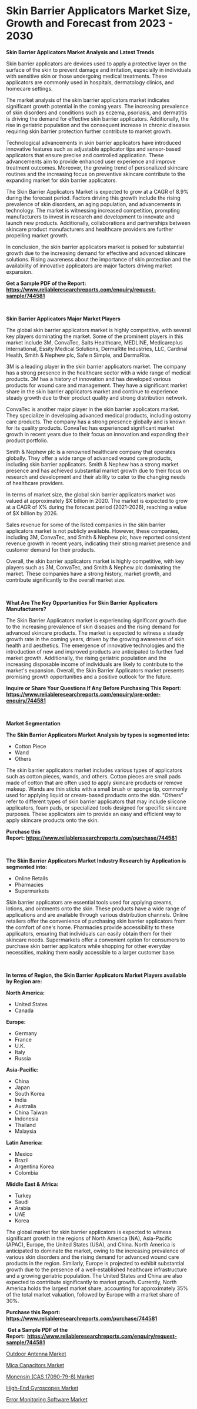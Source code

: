 <p><h1>Skin Barrier Applicators Market Size, Growth and Forecast from 2023 - 2030</h1></p><p><strong>Skin Barrier Applicators Market Analysis and Latest Trends</strong></p>
<p><p>Skin barrier applicators are devices used to apply a protective layer on the surface of the skin to prevent damage and irritation, especially in individuals with sensitive skin or those undergoing medical treatments. These applicators are commonly used in hospitals, dermatology clinics, and homecare settings.</p><p>The market analysis of the skin barrier applicators market indicates significant growth potential in the coming years. The increasing prevalence of skin disorders and conditions such as eczema, psoriasis, and dermatitis is driving the demand for effective skin barrier applicators. Additionally, the rise in geriatric population and the consequent increase in chronic diseases requiring skin barrier protection further contribute to market growth.</p><p>Technological advancements in skin barrier applicators have introduced innovative features such as adjustable applicator tips and sensor-based applicators that ensure precise and controlled application. These advancements aim to provide enhanced user experience and improve treatment outcomes. Moreover, the growing trend of personalized skincare routines and the increasing focus on preventive skincare contribute to the expanding market for skin barrier applicators.</p><p>The Skin Barrier Applicators Market is expected to grow at a CAGR of 8.9% during the forecast period. Factors driving this growth include the rising prevalence of skin disorders, an aging population, and advancements in technology. The market is witnessing increased competition, prompting manufacturers to invest in research and development to innovate and launch new products. Additionally, collaborations and partnerships between skincare product manufacturers and healthcare providers are further propelling market growth.</p><p>In conclusion, the skin barrier applicators market is poised for substantial growth due to the increasing demand for effective and advanced skincare solutions. Rising awareness about the importance of skin protection and the availability of innovative applicators are major factors driving market expansion.</p></p>
<p><strong>Get a Sample PDF of the Report:&nbsp; <a href="https://www.reliableresearchreports.com/enquiry/request-sample/744581">https://www.reliableresearchreports.com/enquiry/request-sample/744581</a></strong></p>
<p>&nbsp;</p>
<p><strong>Skin Barrier Applicators Major Market Players</strong></p>
<p><p>The global skin barrier applicators market is highly competitive, with several key players dominating the market. Some of the prominent players in this market include 3M, ConvaTec, Salts Healthcare, MEDLINE, Medicareplus International, Essity Medical Solutions, DermaRite Industries, LLC, Cardinal Health, Smith & Nephew plc, Safe n Simple, and DermaRite.</p><p>3M is a leading player in the skin barrier applicators market. The company has a strong presence in the healthcare sector with a wide range of medical products. 3M has a history of innovation and has developed various products for wound care and management. They have a significant market share in the skin barrier applicators market and continue to experience steady growth due to their product quality and strong distribution network.</p><p>ConvaTec is another major player in the skin barrier applicators market. They specialize in developing advanced medical products, including ostomy care products. The company has a strong presence globally and is known for its quality products. ConvaTec has experienced significant market growth in recent years due to their focus on innovation and expanding their product portfolio.</p><p>Smith & Nephew plc is a renowned healthcare company that operates globally. They offer a wide range of advanced wound care products, including skin barrier applicators. Smith & Nephew has a strong market presence and has achieved substantial market growth due to their focus on research and development and their ability to cater to the changing needs of healthcare providers.</p><p>In terms of market size, the global skin barrier applicators market was valued at approximately $X billion in 2020. The market is expected to grow at a CAGR of X% during the forecast period (2021-2026), reaching a value of $X billion by 2026.</p><p>Sales revenue for some of the listed companies in the skin barrier applicators market is not publicly available. However, these companies, including 3M, ConvaTec, and Smith & Nephew plc, have reported consistent revenue growth in recent years, indicating their strong market presence and customer demand for their products.</p><p>Overall, the skin barrier applicators market is highly competitive, with key players such as 3M, ConvaTec, and Smith & Nephew plc dominating the market. These companies have a strong history, market growth, and contribute significantly to the overall market size.</p></p>
<p>&nbsp;</p>
<p><strong>What Are The Key Opportunities For Skin Barrier Applicators Manufacturers?</strong></p>
<p><p>The Skin Barrier Applicators market is experiencing significant growth due to the increasing prevalence of skin diseases and the rising demand for advanced skincare products. The market is expected to witness a steady growth rate in the coming years, driven by the growing awareness of skin health and aesthetics. The emergence of innovative technologies and the introduction of new and improved products are anticipated to further fuel market growth. Additionally, the rising geriatric population and the increasing disposable income of individuals are likely to contribute to the market's expansion. Overall, the Skin Barrier Applicators market presents promising growth opportunities and a positive outlook for the future.</p></p>
<p><strong>Inquire or Share Your Questions If Any Before Purchasing This Report: <a href="https://www.reliableresearchreports.com/enquiry/pre-order-enquiry/744581">https://www.reliableresearchreports.com/enquiry/pre-order-enquiry/744581</a></strong></p>
<p>&nbsp;</p>
<p><strong>Market Segmentation</strong></p>
<p><strong>The Skin Barrier Applicators Market Analysis by types is segmented into:</strong></p>
<p><ul><li>Cotton Piece</li><li>Wand</li><li>Others</li></ul></p>
<p><p>The skin barrier applicators market includes various types of applicators such as cotton pieces, wands, and others. Cotton pieces are small pads made of cotton that are often used to apply skincare products or remove makeup. Wands are thin sticks with a small brush or sponge tip, commonly used for applying liquid or cream-based products onto the skin. "Others" refer to different types of skin barrier applicators that may include silicone applicators, foam pads, or specialized tools designed for specific skincare purposes. These applicators aim to provide an easy and efficient way to apply skincare products onto the skin.</p></p>
<p><strong>Purchase this Report:&nbsp;<a href="https://www.reliableresearchreports.com/purchase/744581">https://www.reliableresearchreports.com/purchase/744581</a></strong></p>
<p>&nbsp;</p>
<p><strong>The Skin Barrier Applicators Market Industry Research by Application is segmented into:</strong></p>
<p><ul><li>Online Retails</li><li>Pharmacies</li><li>Supermarkets</li></ul></p>
<p><p>Skin barrier applicators are essential tools used for applying creams, lotions, and ointments onto the skin. These products have a wide range of applications and are available through various distribution channels. Online retailers offer the convenience of purchasing skin barrier applicators from the comfort of one's home. Pharmacies provide accessibility to these applicators, ensuring that individuals can easily obtain them for their skincare needs. Supermarkets offer a convenient option for consumers to purchase skin barrier applicators while shopping for other everyday necessities, making them easily accessible to a larger customer base.</p></p>
<p>&nbsp;</p>
<p><strong>In terms of Region, the Skin Barrier Applicators Market Players available by Region are:</strong></p>
<p>
    <p> <strong> North America: </strong>
        <ul>
            <li>United States</li>
            <li>Canada</li>
        </ul>
        </p> 
    <p> <strong> Europe: </strong>
        <ul>
            <li>Germany</li>
            <li>France</li>
            <li>U.K.</li>
            <li>Italy</li>
            <li>Russia</li>
        </ul>
        </p> 
    <p> <strong> Asia-Pacific: </strong>
        <ul>
            <li>China</li>
            <li>Japan</li>
            <li>South Korea</li>
            <li>India</li>
            <li>Australia</li>
            <li>China Taiwan</li>
            <li>Indonesia</li>
            <li>Thailand</li>
            <li>Malaysia</li>
        </ul>
        </p> 
    <p> <strong> Latin America: </strong>
        <ul>
            <li>Mexico</li>
            <li>Brazil</li>
            <li>Argentina Korea</li>
            <li>Colombia</li>
        </ul>
        </p> 
    <p> <strong> Middle East & Africa: </strong>
        <ul>
            <li>Turkey</li>
            <li>Saudi</li>
            <li>Arabia</li>
            <li>UAE</li>
            <li>Korea</li>
        </ul>
    </p>
    </p>
<p><p>The global market for skin barrier applicators is expected to witness significant growth in the regions of North America (NA), Asia-Pacific (APAC), Europe, the United States (USA), and China. North America is anticipated to dominate the market, owing to the increasing prevalence of various skin disorders and the rising demand for advanced wound care products in the region. Similarly, Europe is projected to exhibit substantial growth due to the presence of a well-established healthcare infrastructure and a growing geriatric population. The United States and China are also expected to contribute significantly to market growth. Currently, North America holds the largest market share, accounting for approximately 35% of the total market valuation, followed by Europe with a market share of 30%.</p></p>
<p><strong>Purchase this Report: <a href="https://www.reliableresearchreports.com/purchase/744581">https://www.reliableresearchreports.com/purchase/744581</a></strong></p>
<p>&nbsp;<strong>Get a Sample PDF of the Report:&nbsp;&nbsp;<a href="https://www.reliableresearchreports.com/enquiry/request-sample/744581">https://www.reliableresearchreports.com/enquiry/request-sample/744581</a></strong></p>
<p><strong></strong></p>
<p><p><a href="https://www.linkedin.com/pulse/outdoor-antenna-market-size-share-amp-trends-analysis-nps7e/">Outdoor Antenna Market</a></p><p><a href="https://www.linkedin.com/pulse/mica-capacitors-market-challenges-opportunities-growth-drivers-ui3ge/">Mica Capacitors Market</a></p><p><a href="https://medium.com/@lupeosinski/monensin-cas-17090-79-8-market-analysis-and-sze-forecasted-for-period-from-2023-to-2030-2a4e5f68c87f">Monensin (CAS 17090-79-8) Market</a></p><p><a href="https://github.com/BryceTownsendr/Market-Research-Report-List-1/blob/main/high-end-gyroscopes-market.md">High-End Gyroscopes Market</a></p><p><a href="https://github.com/ChiragRp1/Market-Research-Report-List-1/blob/main/error-monitoring-software-market.md">Error Monitoring Software Market</a></p></p>